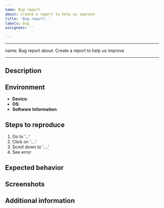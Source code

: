 ```yaml
---
name: Bug report
about: Create a report to help us improve
title: 'Bug report: '
labels: bug
assignees: ''

---
```


---
name: Bug report
about: Create a report to help us improve

---

## Description
<!-- A clear and concise description of what the bug is. -->

## Environment
- **Device**: <!-- e.g. Pixel 5 -->
- **OS**: <!-- e.g. 9.0.0 -->
- **Software Information**: <!-- Add software information (e.g. name, version, build number, etc.). -->

## Steps to reproduce
<!-- How we can reproduce the behavior: -->
1. Go to '...'
2. Click on '....'
3. Scroll down to '....'
4. See error

## Expected behavior
<!-- A clear and concise description of what you expected to happen. -->

## Screenshots
<!-- If applicable, add screenshots to help explain your problem. -->

## Additional information
<!-- Add any other context about the problem here. -->
